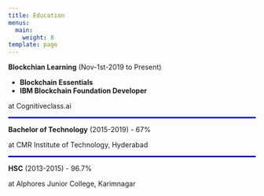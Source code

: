 ```yaml
---
title: Education
menus:
  main:
    weight: 8
template: page
---
```

**Blockchian Learning** (Nov-1st-2019 to Present)

* **Blockchain Essentials**
* **IBM Blockchain Foundation Developer**

at Cognitiveclass.ai

**<hr style="border: 0.5px solid blue;" />**

**Bachelor of Technology** (2015-2019) - 67%

at CMR Institute of Technology, Hyderabad

**<hr style="border: 0.5px solid blue;" />**

**HSC** (2013-2015) - 96.7%

at Alphores Junior College, Karimnagar
